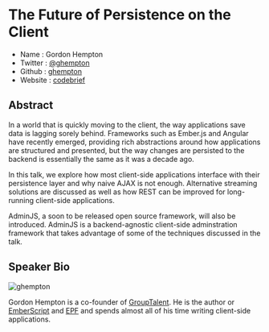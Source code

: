 # The Future of Persistence on the Client

* Name      : Gordon Hempton
* Twitter   : [@ghempton](http://twitter.com/ghempton)
* Github    : [ghempton](http://github.com/ghempton)
* Website   : [codebrief](http://codebrief.com)

## Abstract

In a world that is quickly moving to the client, the way applications save data is lagging sorely behind. Frameworks such as Ember.js and Angular have recently emerged, providing rich abstractions around how applications are structured and presented, but the way changes are persisted to the backend is essentially the same as it was a decade ago.

In this talk, we explore how most client-side applications interface with their persistence layer and why naive AJAX is not enough. Alternative streaming solutions are discussed as well as how REST can be improved for long-running client-side applications.

AdminJS, a soon to be released open source framework, will also be introduced. AdminJS is a backend-agnostic client-side adminstration framework that takes advantage of some of the techniques discussed in the talk.

## Speaker Bio

![ghempton](https://raw.github.com/cascadiajs/2013.cascadiajs.com/master/images/ghempton.png)

Gordon Hempton is a co-founder of [GroupTalent](http://grouptalent.com). He is the author or [EmberScript](http://emberscript.com) and [EPF](http://epf.io) and spends almost all of his time writing client-side applications.